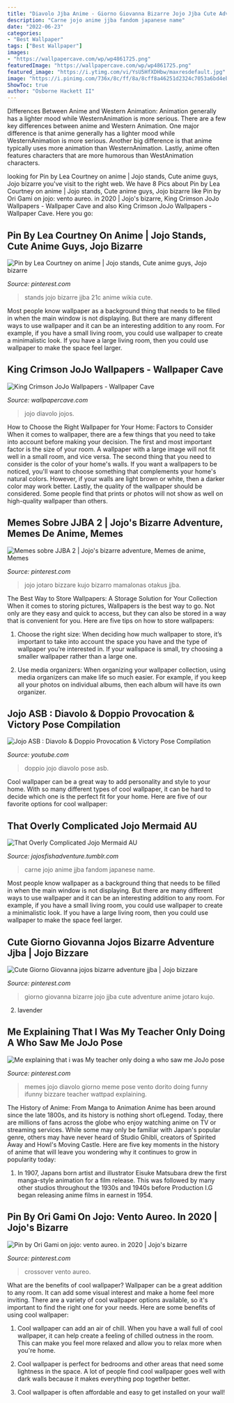 ```yaml
---
title: "Diavolo Jjba Anime - Giorno Giovanna Bizarre Jojo Jjba Cute Adventure Anime Jotaro Kujo"
description: "Carne jojo anime jjba fandom japanese name"
date: "2022-06-23"
categories:
- "Best Wallpaper"
tags: ["Best Wallpaper"]
images:
- "https://wallpapercave.com/wp/wp4861725.png"
featuredImage: "https://wallpapercave.com/wp/wp4861725.png"
featured_image: "https://i.ytimg.com/vi/YsU5HfXDHbw/maxresdefault.jpg"
image: "https://i.pinimg.com/736x/8c/ff/8a/8cff8a46251d2324c7053a6bd4ebc29d.jpg"
ShowToc: true
author: "Osborne Hackett II"
---
```



Differences Between Anime and Western Animation: Animation generally has a lighter mood while WesternAnimation is more serious.
There are a few key differences between anime and Western Animation. One major difference is that anime generally has a lighter mood while WesternAnimation is more serious. Another big difference is that anime typically uses more animation than WesternAnimation. Lastly, anime often features characters that are more humorous than WestAnimation characters.

	

		
looking for Pin by Lea Courtney on anime | Jojo stands, Cute anime guys, Jojo bizarre you've visit to the right web. We have 8 Pics about Pin by Lea Courtney on anime | Jojo stands, Cute anime guys, Jojo bizarre like Pin by Ori Gami on jojo: vento aureo. in 2020 | Jojo&#039;s bizarre, King Crimson JoJo Wallpapers - Wallpaper Cave and also King Crimson JoJo Wallpapers - Wallpaper Cave. Here you go:
		
    
## Pin By Lea Courtney On Anime | Jojo Stands, Cute Anime Guys, Jojo Bizarre

<img loading=lazy src="https://i.pinimg.com/736x/b0/c9/94/b0c9948827777d7686ad495d3bc88bfe.jpg" onerror="this.onerror=null;this.src='https://tse3.mm.bing.net/th?id=OIP.2GqBSkHxq7BvkwuaurandQHaJ4&amp;pid=15.1';" alt="Pin by Lea Courtney on anime | Jojo stands, Cute anime guys, Jojo bizarre">

_Source: pinterest.com_

>stands jojo bizarre jjba 21c anime wikia cute. 

	

Most people know wallpaper as a background thing that needs to be filled in when the main window is not displaying. But there are many different ways to use wallpaper and it can be an interesting addition to any room. For example, if you have a small living room, you could use wallpaper to create a minimalistic look. If you have a large living room, then you could use wallpaper to make the space feel larger.

    
## King Crimson JoJo Wallpapers - Wallpaper Cave

<img loading=lazy src="https://wallpapercave.com/wp/wp4861725.png" onerror="this.onerror=null;this.src='https://tse4.mm.bing.net/th?id=OIP.sjQUK7ai4NtYdngiHkaybAHaEK&amp;pid=15.1';" alt="King Crimson JoJo Wallpapers - Wallpaper Cave">

_Source: wallpapercave.com_

>jojo diavolo jojos. 

	

How to Choose the Right Wallpaper for Your Home: Factors to Consider
When it comes to wallpaper, there are a few things that you need to take into account before making your decision. The first and most important factor is the size of your room. A wallpaper with a large image will not fit well in a small room, and vice versa. 
The second thing that you need to consider is the color of your home's walls. If you want a wallpapers to be noticed, you'll want to choose something that complements your home's natural colors. However, if your walls are light brown or white, then a darker color may work better. 
Lastly, the quality of the wallpaper should be considered. Some people find that prints or photos will not show as well on high-quality wallpaper than others.

    
## Memes Sobre JJBA 2 | Jojo&#039;s Bizarre Adventure, Memes De Anime, Memes

<img loading=lazy src="https://i.pinimg.com/736x/37/6b/65/376b652b549b834a5133af6a014a3b9d.jpg" onerror="this.onerror=null;this.src='https://tse3.mm.bing.net/th?id=OIP.DcTzXPBJHlYQeQpCQQwIegHaHa&amp;pid=15.1';" alt="Memes sobre JJBA 2 | Jojo&#039;s bizarre adventure, Memes de anime, Memes">

_Source: pinterest.com_

>jojo jotaro bizzare kujo bizarro mamalonas otakus jjba. 

	

The Best Way to Store Wallpapers: A Storage Solution for Your Collection
When it comes to storing pictures, Wallpapers is the best way to go. Not only are they easy and quick to access, but they can also be stored in a way that is convenient for you. Here are five tips on how to store wallpapers:
1) Choose the right size: When deciding how much wallpaper to store, it’s important to take into account the space you have and the type of wallpaper you’re interested in. If your wallspace is small, try choosing a smaller wallpaper rather than a large one.

2) Use media organizers: When organizing your wallpaper collection, using media organizers can make life so much easier. For example, if you keep all your photos on individual albums, then each album will have its own organizer.

    
## Jojo ASB : Diavolo &amp; Doppio Provocation &amp; Victory Pose Compilation

<img loading=lazy src="https://i.ytimg.com/vi/YsU5HfXDHbw/maxresdefault.jpg" onerror="this.onerror=null;this.src='https://tse4.mm.bing.net/th?id=OIP.srgeWz6XNaPFhD-YR8WyegHaEK&amp;pid=15.1';" alt="Jojo ASB : Diavolo &amp; Doppio Provocation &amp; Victory Pose Compilation">

_Source: youtube.com_

>doppio jojo diavolo pose asb. 

	

Cool wallpaper can be a great way to add personality and style to your home. With so many different types of cool wallpaper, it can be hard to decide which one is the perfect fit for your home. Here are five of our favorite options for cool wallpaper: 

    
## That Overly Complicated Jojo Mermaid AU

<img loading=lazy src="https://66.media.tumblr.com/86fdd6c844354c9f7e39da1b76f522d3/f7f98c4feacf579e-31/s640x960/54fe385ce6ddd5c93d24421bbd8c19159c5eee51.png" onerror="this.onerror=null;this.src='https://tse4.mm.bing.net/th?id=OIP.kI0lRWgwmX_wK-DWhaQSfgHaJB&amp;pid=15.1';" alt="That Overly Complicated Jojo Mermaid AU">

_Source: jojosfishadventure.tumblr.com_

>carne jojo anime jjba fandom japanese name. 

	

Most people know wallpaper as a background thing that needs to be filled in when the main window is not displaying. But there are many different ways to use wallpaper and it can be an interesting addition to any room. For example, if you have a small living room, you could use wallpaper to create a minimalistic look. If you have a large living room, then you could use wallpaper to make the space feel larger.

    
## Cute Giorno Giovanna Jojos Bizarre Adventure Jjba | Jojo Bizzare

<img loading=lazy src="https://i.pinimg.com/736x/3a/80/74/3a807460117a4ce8fa316967f47af1b8--giorno-giovanna-bizarre.jpg" onerror="this.onerror=null;this.src='https://tse1.mm.bing.net/th?id=OIP.2glmRa934UK8X8Xv6YQZeAAAAA&amp;pid=15.1';" alt="Cute Giorno Giovanna jojos bizarre adventure jjba | Jojo bizzare">

_Source: pinterest.com_

>giorno giovanna bizarre jojo jjba cute adventure anime jotaro kujo. 

	

2. lavender 

    
## Me Explaining That I Was My Teacher Only Doing A Who Saw Me JoJo Pose

<img loading=lazy src="https://i.pinimg.com/736x/8c/ff/8a/8cff8a46251d2324c7053a6bd4ebc29d.jpg" onerror="this.onerror=null;this.src='https://tse4.mm.bing.net/th?id=OIP.A1A_UqZzv9KmauA4qu9EuAHaNT&amp;pid=15.1';" alt="Me explaining that i was My teacher only doing a who saw me JoJo pose">

_Source: pinterest.com_

>memes jojo diavolo giorno meme pose vento dorito doing funny ifunny bizzare teacher wattpad explaining. 

	

The History of Anime: From Manga to Animation
Anime has been around since the late 1800s, and its history is nothing short ofLegend. Today, there are millions of fans across the globe who enjoy watching anime on TV or streaming services. While some may only be familiar with Japan's popular genre, others may have never heard of Studio Ghibli, creators of Spirited Away and Howl's Moving Castle. Here are five key moments in the history of anime that will leave you wondering why it continues to grow in popularity today:
1) In 1907, Japans born artist and illustrator Eisuke Matsubara drew the first manga-style animation for a film release. This was followed by many other studios throughout the 1930s and 1940s before Production I.G began releasing anime films in earnest in 1954.

    
## Pin By Ori Gami On Jojo: Vento Aureo. In 2020 | Jojo&#039;s Bizarre

<img loading=lazy src="https://i.pinimg.com/736x/6a/ea/22/6aea22fcb6028c2849a66867edbe3737.jpg" onerror="this.onerror=null;this.src='https://tse2.mm.bing.net/th?id=OIP.-RmlFUaqjF-QjQTcvT-DdgHaL5&amp;pid=15.1';" alt="Pin by Ori Gami on jojo: vento aureo. in 2020 | Jojo&#039;s bizarre">

_Source: pinterest.com_

>crossover vento aureo. 

	

What are the benefits of cool wallpaper?
Wallpaper can be a great addition to any room. It can add some visual interest and make a home feel more inviting. There are a variety of cool wallpaper options available, so it's important to find the right one for your needs. Here are some benefits of using cool wallpaper: 
1. Cool wallpaper can add an air of chill. When you have a wall full of cool wallpaper, it can help create a feeling of chilled outness in the room. This can make you feel more relaxed and allow you to relax more when you're home. 

2. Cool wallpaper is perfect for bedrooms and other areas that need some lightness in the space. A lot of people find cool wallpaper goes well with dark walls because it makes everything pop together better. 

3. Cool wallpaper is often affordable and easy to get installed on your wall!

